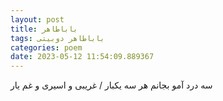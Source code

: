 ```yaml
---
layout: post
title: باباطاهر
tags: باباطاهر دوبیتی
categories: poem
date: 2023-05-12 11:54:09.889367
---
```


سه درد آمو بجانم هر سه یکبار / غریبی و اسیری و غم یار